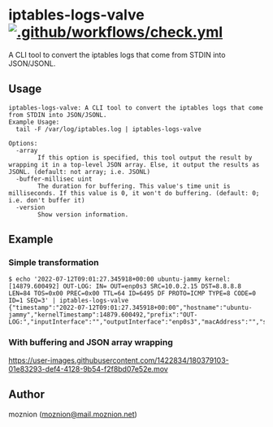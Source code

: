 # iptables-logs-valve [![.github/workflows/check.yml](https://github.com/moznion/iptables-logs-valve/actions/workflows/check.yml/badge.svg)](https://github.com/moznion/iptables-logs-valve/actions/workflows/check.yml)

A CLI tool to convert the iptables logs that come from STDIN into JSON/JSONL.

## Usage

```
iptables-logs-valve: A CLI tool to convert the iptables logs that come from STDIN into JSON/JSONL.
Example Usage:
  tail -F /var/log/iptables.log | iptables-logs-valve

Options:
  -array
        If this option is specified, this tool output the result by wrapping it in a top-level JSON array. Else, it output the results as JSONL. (default: not array; i.e. JSONL)
  -buffer-millisec uint
        The duration for buffering. This value's time unit is milliseconds. If this value is 0, it won't do buffering. (default: 0; i.e. don't buffer it)
  -version
        Show version information.
```

## Example

### Simple transformation

```
$ echo '2022-07-12T09:01:27.345918+00:00 ubuntu-jammy kernel: [14879.600492] OUT-LOG: IN= OUT=enp0s3 SRC=10.0.2.15 DST=8.8.8.8 LEN=84 TOS=0x00 PREC=0x00 TTL=64 ID=6495 DF PROTO=ICMP TYPE=8 CODE=0 ID=1 SEQ=3' | iptables-logs-valve
{"timestamp":"2022-07-12T09:01:27.345918+00:00","hostname":"ubuntu-jammy","kernelTimestamp":14879.600492,"prefix":"OUT-LOG:","inputInterface":"","outputInterface":"enp0s3","macAddress":"","source":"10.0.2.15","destination":"8.8.8.8","length":84,"tos":0,"precedence":0,"ttl":64,"id":6495,"congestionExperienced":false,"doNotFragment":true,"moreFragmentsFollowing":false,"frag":0,"ipOptions":"","protocol":"ICMP","type":8,"code":0,"sourcePort":0,"destinationPort":0,"sequence":0,"ackSequence":0,"windowSize":0,"res":0,"urgent":false,"ack":false,"push":false,"reset":false,"syn":false,"fin":false,"urgp":0,"tcpOption":""}
```

### With buffering and JSON array wrapping

https://user-images.githubusercontent.com/1422834/180379103-01e83293-def4-4128-9b54-f2f8bd07e52e.mov

## Author

moznion (<moznion@mail.moznion.net>)

